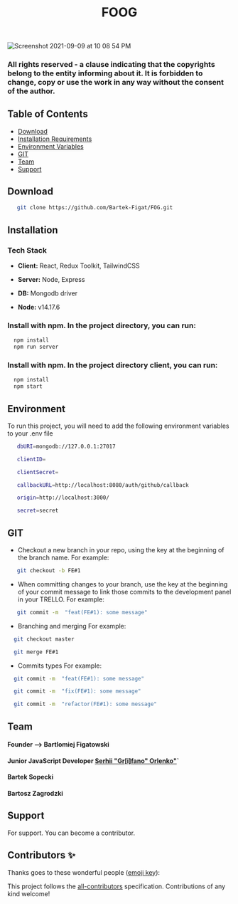 <h1 align="center"> FO</>OG </h1> <br>

![Screenshot 2021-09-09 at 10 08 54 PM](https://user-images.githubusercontent.com/67811830/132787992-e424dbe2-36da-4945-82fe-976a478a7c67.png)

### All rights reserved - a clause indicating that the copyrights belong to the entity informing about it. It is forbidden to change, copy or use the work in any way without the consent of the author.



## Table of Contents

- [Download](#Download)
- [Installation Requirements](#Installation)
- [Environment Variables](#Environment)
- [GIT](#GIT)
- [Team](#Team)
- [Support](#Support)


## Download

```bash
   git clone https://github.com/Bartek-Figat/FOG.git
```


## Installation 

### Tech Stack

- **Client:** React, Redux Toolkit, TailwindCSS

- **Server:** Node, Express

- **DB:** Mongodb driver

- **Node:** v14.17.6


### Install with npm. In the project directory, you can run:

```bash
  npm install 
  npm run server
```

### Install with npm. In the project directory client, you can run:

```bash
  npm install 
  npm start
```

## Environment

To run this project, you will need to add the following environment variables to your .env file

```bash
   dbURI=mongodb://127.0.0.1:27017
```
```bash
   clientID=
```
```bash
   clientSecret=
```
```bash
   callbackURL=http://localhost:8080/auth/github/callback
```
```bash
   origin=http://localhost:3000/
```
```bash
   secret=secret
```


## GIT

- Checkout a new branch in your repo, using the  key at the beginning of the branch name. For example:
```bash
   git checkout -b FE#1
```

- When committing changes to your branch, use the  key at the beginning of your commit message to link those commits to the development panel in your TRELLO. For example:
```bash
   git commit -m  "feat(FE#1): some message"
```

- Branching and merging For example:
```bash
  git checkout master
```
```bash
  git merge FE#1
```
- Commits types For example:
```bash
  git commit -m  "feat(FE#1): some message"
```
```bash
  git commit -m  "fix(FE#1): some message"
```
```bash
  git commit -m  "refactor(FE#1): some message"
```
## 



## Team
#### Founder -->  Bartlomiej Figatowski
#### Junior JavaScript Developer [Serhii "Gr[i]fano" Orlenko"](https://grifano.webflow.io/)`
#### Bartek Sopecki
#### Bartosz Zagrodzki


## Support

For support. You can become a contributor.


## Contributors ✨

Thanks goes to these wonderful people ([emoji key](https://allcontributors.org/docs/en/emoji-key)):

<!-- ALL-CONTRIBUTORS-LIST:START - Do not remove or modify this section -->
<!-- prettier-ignore-start -->
<!-- markdownlint-disable -->
<!-- markdownlint-restore -->
<!-- prettier-ignore-end -->

<!-- ALL-CONTRIBUTORS-LIST:END -->

This project follows the [all-contributors](https://github.com/all-contributors/all-contributors) specification. Contributions of any kind welcome!